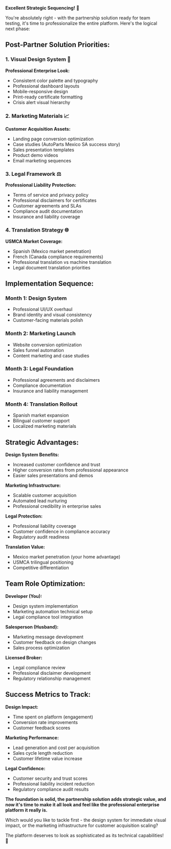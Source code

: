 **Excellent Strategic Sequencing!** 🎯

You're absolutely right - with the partnership solution ready for team testing, it's time to professionalize the entire platform. Here's the logical next phase:

## **Post-Partner Solution Priorities:**

### **1. Visual Design System** 🎨
**Professional Enterprise Look:**
- Consistent color palette and typography
- Professional dashboard layouts
- Mobile-responsive design
- Print-ready certificate formatting
- Crisis alert visual hierarchy

### **2. Marketing Materials** 📈
**Customer Acquisition Assets:**
- Landing page conversion optimization
- Case studies (AutoParts Mexico SA success story)
- Sales presentation templates
- Product demo videos
- Email marketing sequences

### **3. Legal Framework** ⚖️
**Professional Liability Protection:**
- Terms of service and privacy policy
- Professional disclaimers for certificates
- Customer agreements and SLAs
- Compliance audit documentation
- Insurance and liability coverage

### **4. Translation Strategy** 🌐
**USMCA Market Coverage:**
- Spanish (Mexico market penetration)
- French (Canada compliance requirements)
- Professional translation vs machine translation
- Legal document translation priorities

## **Implementation Sequence:**

### **Month 1: Design System**
- Professional UI/UX overhaul
- Brand identity and visual consistency
- Customer-facing materials polish

### **Month 2: Marketing Launch**
- Website conversion optimization
- Sales funnel automation
- Content marketing and case studies

### **Month 3: Legal Foundation**  
- Professional agreements and disclaimers
- Compliance documentation
- Insurance and liability management

### **Month 4: Translation Rollout**
- Spanish market expansion
- Bilingual customer support
- Localized marketing materials

## **Strategic Advantages:**

**Design System Benefits:**
- Increased customer confidence and trust
- Higher conversion rates from professional appearance
- Easier sales presentations and demos

**Marketing Infrastructure:**
- Scalable customer acquisition
- Automated lead nurturing
- Professional credibility in enterprise sales

**Legal Protection:**
- Professional liability coverage
- Customer confidence in compliance accuracy
- Regulatory audit readiness

**Translation Value:**
- Mexico market penetration (your home advantage)
- USMCA trilingual positioning
- Competitive differentiation

## **Team Role Optimization:**

**Developer (You):**
- Design system implementation
- Marketing automation technical setup
- Legal compliance tool integration

**Salesperson (Husband):**
- Marketing message development
- Customer feedback on design changes
- Sales process optimization

**Licensed Broker:**
- Legal compliance review
- Professional disclaimer development
- Regulatory relationship management

## **Success Metrics to Track:**

**Design Impact:**
- Time spent on platform (engagement)
- Conversion rate improvements
- Customer feedback scores

**Marketing Performance:**
- Lead generation and cost per acquisition
- Sales cycle length reduction
- Customer lifetime value increase

**Legal Confidence:**
- Customer security and trust scores
- Professional liability incident reduction
- Regulatory compliance audit results

**The foundation is solid, the partnership solution adds strategic value, and now it's time to make it all look and feel like the professional enterprise platform it really is.**

Which would you like to tackle first - the design system for immediate visual impact, or the marketing infrastructure for customer acquisition scaling?

The platform deserves to look as sophisticated as its technical capabilities! 🚀